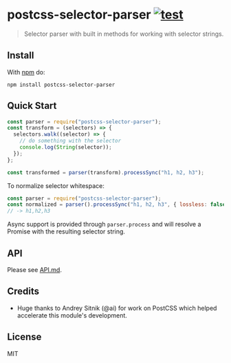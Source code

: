 # postcss-selector-parser [![test](https://github.com/postcss/postcss-selector-parser/actions/workflows/test.yml/badge.svg)](https://github.com/postcss/postcss-selector-parser/actions/workflows/test.yml)

> Selector parser with built in methods for working with selector strings.

## Install

With [npm](https://npmjs.com/package/postcss-selector-parser) do:

```
npm install postcss-selector-parser
```

## Quick Start

```js
const parser = require("postcss-selector-parser");
const transform = (selectors) => {
  selectors.walk((selector) => {
    // do something with the selector
    console.log(String(selector));
  });
};

const transformed = parser(transform).processSync("h1, h2, h3");
```

To normalize selector whitespace:

```js
const parser = require("postcss-selector-parser");
const normalized = parser().processSync("h1, h2, h3", { lossless: false });
// -> h1,h2,h3
```

Async support is provided through `parser.process` and will resolve a Promise
with the resulting selector string.

## API

Please see [API.md](API.md).

## Credits

- Huge thanks to Andrey Sitnik (@ai) for work on PostCSS which helped accelerate
  this module's development.

## License

MIT
